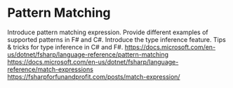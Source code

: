 # Pattern Matching

Introduce pattern matching expression. Provide different examples of supported patterns in F# and C#. Introduce the type inference feature. Tips & tricks for type inference in C# and F#.
https://docs.microsoft.com/en-us/dotnet/fsharp/language-reference/pattern-matching
https://docs.microsoft.com/en-us/dotnet/fsharp/language-reference/match-expressions
https://fsharpforfunandprofit.com/posts/match-expression/
